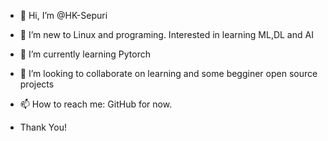 - 👋 Hi, I’m @HK-Sepuri
- 👀 I’m new to Linux and programing. Interested in learning ML,DL and AI
- 🌱 I’m currently learning Pytorch 
- 💞️ I’m looking to collaborate on learning and some begginer open source projects 
- 📫 How to reach me: GitHub for now.

- Thank You!

<!---
HK-Sepuri/HK-Sepuri is a ✨ special ✨ repository because its `README.md` (this file) appears on your GitHub profile.
You can click the Preview link to take a look at your changes.
--->
